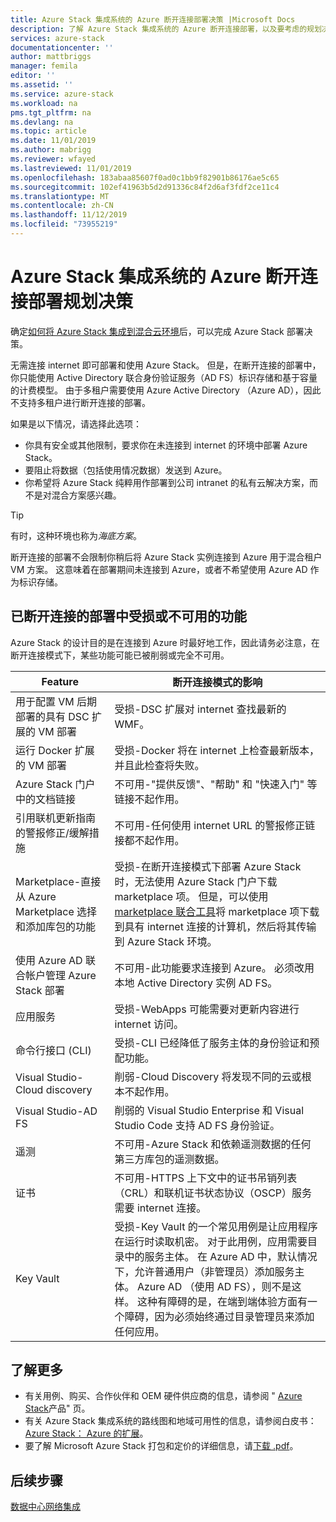 ```yaml
---
title: Azure Stack 集成系统的 Azure 断开连接部署决策 |Microsoft Docs
description: 了解 Azure Stack 集成系统的 Azure 断开连接部署，以及要考虑的规划决策。
services: azure-stack
documentationcenter: ''
author: mattbriggs
manager: femila
editor: ''
ms.assetid: ''
ms.service: azure-stack
ms.workload: na
pms.tgt_pltfrm: na
ms.devlang: na
ms.topic: article
ms.date: 11/01/2019
ms.author: mabrigg
ms.reviewer: wfayed
ms.lastreviewed: 11/01/2019
ms.openlocfilehash: 183abaa85607f0ad0c1bb9f82901b86176ae5c65
ms.sourcegitcommit: 102ef41963b5d2d91336c84f2d6af3fdf2ce11c4
ms.translationtype: MT
ms.contentlocale: zh-CN
ms.lasthandoff: 11/12/2019
ms.locfileid: "73955219"
---
```

# <a name="azure-disconnected-deployment-planning-decisions-for-azure-stack-integrated-systems"></a>Azure Stack 集成系统的 Azure 断开连接部署规划决策
确定[如何将 Azure Stack 集成到混合云环境](azure-stack-connection-models.md)后，可以完成 Azure Stack 部署决策。

无需连接 internet 即可部署和使用 Azure Stack。 但是，在断开连接的部署中，你只能使用 Active Directory 联合身份验证服务（AD FS）标识存储和基于容量的计费模型。 由于多租户需要使用 Azure Active Directory （Azure AD），因此不支持多租户进行断开连接的部署。

如果是以下情况，请选择此选项：
- 你具有安全或其他限制，要求你在未连接到 internet 的环境中部署 Azure Stack。
- 要阻止将数据（包括使用情况数据）发送到 Azure。
- 你希望将 Azure Stack 纯粹用作部署到公司 intranet 的私有云解决方案，而不是对混合方案感兴趣。

> [!TIP]
> 有时，这种环境也称为*海底方案*。

断开连接的部署不会限制你稍后将 Azure Stack 实例连接到 Azure 用于混合租户 VM 方案。 这意味着在部署期间未连接到 Azure，或者不希望使用 Azure AD 作为标识存储。

## <a name="features-that-are-impaired-or-unavailable-in-disconnected-deployments"></a>已断开连接的部署中受损或不可用的功能 
Azure Stack 的设计目的是在连接到 Azure 时最好地工作，因此请务必注意，在断开连接模式下，某些功能可能已被削弱或完全不可用。

|Feature|断开连接模式的影响|
|-----|-----|
|用于配置 VM 后期部署的具有 DSC 扩展的 VM 部署|受损-DSC 扩展对 internet 查找最新的 WMF。|
|运行 Docker 扩展的 VM 部署|受损-Docker 将在 internet 上检查最新版本，并且此检查将失败。|
|Azure Stack 门户中的文档链接|不可用-"提供反馈"、"帮助" 和 "快速入门" 等链接不起作用。|
|引用联机更新指南的警报修正/缓解措施|不可用-任何使用 internet URL 的警报修正链接都不起作用。|
|Marketplace-直接从 Azure Marketplace 选择和添加库包的功能|受损-在断开连接模式下部署 Azure Stack 时，无法使用 Azure Stack 门户下载 marketplace 项。 但是，可以使用[marketplace 联合工具](azure-stack-download-azure-marketplace-item.md)将 marketplace 项下载到具有 internet 连接的计算机，然后将其传输到 Azure Stack 环境。|
|使用 Azure AD 联合帐户管理 Azure Stack 部署|不可用-此功能要求连接到 Azure。 必须改用本地 Active Directory 实例 AD FS。|
|应用服务|受损-WebApps 可能需要对更新内容进行 internet 访问。|
|命令行接口 (CLI)|受损-CLI 已经降低了服务主体的身份验证和预配功能。|
|Visual Studio-Cloud discovery|削弱-Cloud Discovery 将发现不同的云或根本不起作用。|
|Visual Studio-AD FS|削弱的 Visual Studio Enterprise 和 Visual Studio Code 支持 AD FS 身份验证。
遥测|不可用-Azure Stack 和依赖遥测数据的任何第三方库包的遥测数据。|
|证书|不可用-HTTPS 上下文中的证书吊销列表（CRL）和联机证书状态协议（OSCP）服务需要 internet 连接。|
|Key Vault|受损-Key Vault 的一个常见用例是让应用程序在运行时读取机密。 对于此用例，应用需要目录中的服务主体。 在 Azure AD 中，默认情况下，允许普通用户（非管理员）添加服务主体。 Azure AD （使用 AD FS），则不是这样。 这种有障碍的是，在端到端体验方面有一个障碍，因为必须始终通过目录管理员来添加任何应用。

## <a name="learn-more"></a>了解更多
- 有关用例、购买、合作伙伴和 OEM 硬件供应商的信息，请参阅 " [Azure Stack](https://azure.microsoft.com/overview/azure-stack/)产品" 页。
- 有关 Azure Stack 集成系统的路线图和地域可用性的信息，请参阅白皮书： [Azure Stack： Azure 的扩展](https://azure.microsoft.com/resources/azure-stack-an-extension-of-azure/)。 
- 要了解 Microsoft Azure Stack 打包和定价的详细信息，请[下载 .pdf](https://azure.microsoft.com/mediahandler/files/resourcefiles/5bc3f30c-cd57-4513-989e-056325eb95e1/Azure-Stack-packaging-and-pricing-datasheet.pdf)。 

## <a name="next-steps"></a>后续步骤
[数据中心网络集成](azure-stack-network.md)
